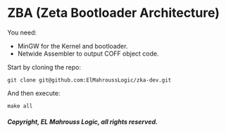 # ZBA (Zeta Bootloader Architecture)

You need:

- MinGW for the Kernel and bootloader.
- Netwide Assembler to output COFF object code.

Start by cloning the repo:

```
git clone git@github.com:ElMahroussLogic/zka-dev.git
```

And then execute:

```
make all
```

##### Copyright, EL Mahrouss Logic, all rights reserved.
